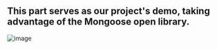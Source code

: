 ## This part serves as our project's demo, taking advantage of the Mongoose open library.

![image](https://github.com/ThermalG/CAPSTONE-TEE-OTA/assets/106453131/a296e119-470f-4c53-8ee5-b91015d6e80b)
